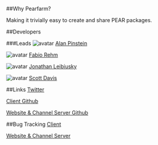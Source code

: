 ##Why Pearfarm?

Making it trivially easy to create and share PEAR packages.

##Developers

###Leads
![avatar](http://www.gravatar.com/avatar/0b6c7afbe76f7354e1d0ca1db676b422.jpg?s=48&d=http://dev.pearfarm.org/public/image/d_avatar.png) [Alan Pinstein](http://github.com/apinstein)

![avatar](http://www.gravatar.com/avatar/a198addd98dd9f149c7964a1340c9772.jpg?s=48&d=http://dev.pearfarm.org/public/image/d_avatar.png) [Fabio Rehm](http://github.com/fgrehm)

![avatar]( http://www.gravatar.com/avatar/072512d00c6c075f9c5c603c1511d5df.jpg?s=48&d=http://dev.pearfarm.org/public/image/d_avatar.png) [Jonathan Leibiusky](http://github.com/xetorthio)

![avatar](http://www.gravatar.com/avatar/360d0f0a5d0267a1f6b41b57f6a63cc3.jpg?s=48&d=http://dev.pearfarm.org/public/image/d_avatar.png) [Scott Davis](http://github.com/jetviper21)

##Links
[Twitter](http://twitter.com/pearfarm)

[Client Github](http://github.com/fgrehm/pearfarm)

[Website & Channel Server Github](http://github.com/jetviper21/pearfarm_channel_server)

##Bug Tracking
[Client](http://github.com/fgrehm/pearfarm/issues)

[Website & Channel Server](http://github.com/jetviper21/pearfarm_channel_server/issues)

